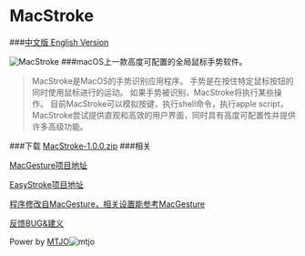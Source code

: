 MacStroke
================================
###[中文版 English Version](https://github.com/mtjo/MacStroke/blob/master/README.md)

![MacStroke](https://github.com/mtjo/MacStroke/raw/release/logo.png)
###macOS上一款高度可配置的全局鼠标手势软件。

>MacStroke是MacOS的手势识别应用程序。 手势是在按住特定鼠标按钮的同时使用鼠标进行的运动。 如果手势被识别，MacStroke将执行某些操作。
>目前MacStroke可以模拟按键，执行shell命令，执行apple script， MacStroke尝试提供直观和高效的用户界面，同时具有高度可配置性并提供许多高级功能。


###下载
[MacStroke-1.0.0.zip](https://github.com/mtjo/MacStroke/raw/release/Download/MacStroke-1.0.0.zip)
###相关

[MacGesture项目地址](https://github.com/MacGesture/MacGesture)

[EasyStroke项目地址](https://github.com/thjaeger/easystroke)

[程序修改自MacGesture，相关设置能参考MacGesture](https://github.com/MacGesture/MacGesture/wiki)

[反馈BUG&建义](mailto:mtjo.net@gmail.com?subject=%e5%8f%8d%e9%a6%88BUG%26%e5%bb%ba%e4%b9%89&cc=mtjo_00@163.com&body=%e5%8f%8d%e9%a6%88BUG%e8%af%b7%e8%af%a6%e7%bb%86%e6%8f%8f%e8%bf%b0%ef%bc%8c%e6%9c%80%e5%a5%bd%e8%83%bd%e9%99%84%e4%b8%8aBUG%e6%88%aa%e5%9b%be%e5%92%8c%e7%b3%bb%e7%bb%9f%e7%89%88%e6%9c%ac%e6%88%aa%e5%9b%be)



Power by [MTJO](http://mtjo.net)![mtjo](https://github.com/mtjo/MacStroke/raw/release/logo-mtjo.png)


